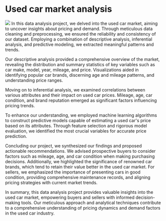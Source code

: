 # Used car market analysis

![](https://images.pexels.com/photos/63294/autos-technology-vw-multi-storey-car-park-63294.jpeg?auto=compress&cs=tinysrgb&w=1260&h=750&dpr=1)
In this data analysis project, we delved into the used car market, aiming to uncover insights about pricing and demand. Through meticulous data cleaning and preprocessing, we ensured the reliability and consistency of our dataset. Employing a combination of descriptive analysis, inferential analysis, and predictive modeling, we extracted meaningful patterns and trends.

Our descriptive analysis provided a comprehensive overview of the market, revealing the distribution and summary statistics of key variables such as car make, model, year, mileage, and price. Visualizations aided in identifying popular car brands, discerning age and mileage patterns, and understanding price ranges.

Moving on to inferential analysis, we examined correlations between various attributes and their impact on used car prices. Mileage, age, car condition, and brand reputation emerged as significant factors influencing pricing trends.

To enhance our understanding, we employed machine learning algorithms to construct predictive models capable of estimating a used car's price based on its attributes. Through feature selection and rigorous model evaluation, we identified the most crucial variables for accurate price prediction.

Concluding our project, we synthesized our findings and proposed actionable recommendations. We advised prospective buyers to consider factors such as mileage, age, and car condition when making purchasing decisions. Additionally, we highlighted the significance of renowned car brands, which tend to retain their value better in the used car market. For sellers, we emphasized the importance of presenting cars in good condition, providing comprehensive maintenance records, and aligning pricing strategies with current market trends.

In summary, this data analysis project provides valuable insights into the used car market, empowering buyers and sellers with informed decision-making tools. Our meticulous approach and analytical techniques contribute to a comprehensive understanding of pricing dynamics and demand factors in the used car industry.

